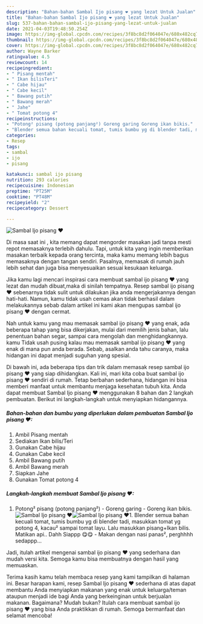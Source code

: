 ```yaml
---
description: "Bahan-bahan Sambal Ijo pisang ❤ yang lezat Untuk Jualan"
title: "Bahan-bahan Sambal Ijo pisang ❤ yang lezat Untuk Jualan"
slug: 537-bahan-bahan-sambal-ijo-pisang-yang-lezat-untuk-jualan
date: 2021-04-03T19:48:50.254Z
image: https://img-global.cpcdn.com/recipes/3f8bc8d2f064047e/680x482cq70/sambal-ijo-pisang-❤-foto-resep-utama.jpg
thumbnail: https://img-global.cpcdn.com/recipes/3f8bc8d2f064047e/680x482cq70/sambal-ijo-pisang-❤-foto-resep-utama.jpg
cover: https://img-global.cpcdn.com/recipes/3f8bc8d2f064047e/680x482cq70/sambal-ijo-pisang-❤-foto-resep-utama.jpg
author: Wayne Barker
ratingvalue: 4.5
reviewcount: 14
recipeingredient:
- " Pisang mentah"
- " Ikan bilisTeri"
- " Cabe hijau"
- " Cabe kecil"
- " Bawang putih"
- " Bawang merah"
- " Jahe"
- " Tomat potong 4"
recipeinstructions:
- "Potong² pisang (potong panjang²) Goreng garing Goreng ikan bikis."
- "Blender semua bahan kecuali tomat, tumis bumbu yg di blender tadi, masukkan tomat yg potong 4, kacau² sampai tomat layu. Lalu masukkan pisang+Ikan bilis. Matikan api.. Dahh Siappp 😋😋 Makan dengan nasi panas², perghhhh sedappp..."
categories:
- Resep
tags:
- sambal
- ijo
- pisang

katakunci: sambal ijo pisang 
nutrition: 293 calories
recipecuisine: Indonesian
preptime: "PT25M"
cooktime: "PT48M"
recipeyield: "2"
recipecategory: Dessert

---
```



![Sambal Ijo pisang ❤](https://img-global.cpcdn.com/recipes/3f8bc8d2f064047e/680x482cq70/sambal-ijo-pisang-❤-foto-resep-utama.jpg)

Di masa  saat ini , kita memang dapat mengorder masakan jadi tanpa mesti repot memasaknya terlebih dahulu. Tapi, untuk kita yang ingin memberikan masakan terbaik kepada orang tercinta, maka kamu memang lebih bagus memasaknya dengan tangan sendiri. Pasalnya, memasak di rumah jauh lebih sehat dan juga bisa menyesuaikan sesuai kesukaan keluarga.

Jika kamu lagi mencari inspirasi cara membuat sambal ijo pisang ❤ yang lezat dan mudah dibuat,maka di sinilah tempatnya. Resep sambal ijo pisang ❤  sebenarnya tidak sulit untuk dilakukan jika anda mengerjakannya dengan hati-hati. Namun, kamu tidak usah cemas akan tidak berhasil dalam melakukannya 
sebab dalam artikel ini kami akan mengupas sambal ijo pisang ❤ dengan cermat.  



Nah untuk kamu yang mau memasak sambal ijo pisang ❤ yang enak, ada beberapa tahap yang bisa dikerjakan, mulai dari memilih jenis bahan, lalu penentuan bahan segar, sampai cara mengolah dan menghidangkannya. kamu Tidak usah pusing kalau mau memasak sambal ijo pisang ❤ yang enak di mana pun anda berada. Sebab, asalkan anda  tahu caranya, maka hidangan ini dapat menjadi suguhan yang spesial.

Di bawah ini, ada beberapa tips dan trik dalam memasak resep sambal ijo pisang ❤ yang siap dihidangkan. Kali ini, mari kita coba buat sambal ijo pisang ❤ sendiri di rumah. Tetap berbahan sederhana, hidangan ini bisa memberi manfaat untuk membantu menjaga kesehatan tubuh kita. Anda dapat membuat Sambal Ijo pisang ❤ menggunakan 8 bahan dan 2 langkah pembuatan. Berikut ini langkah-langkah untuk menyiapkan hidangannya.

<!--inarticleads1-->

##### Bahan-bahan dan bumbu yang diperlukan dalam pembuatan Sambal Ijo pisang ❤:

1. Ambil  Pisang mentah
1. Sediakan  Ikan bilis/Teri
1. Gunakan  Cabe hijau
1. Gunakan  Cabe kecil
1. Ambil  Bawang putih
1. Ambil  Bawang merah
1. Siapkan  Jahe
1. Gunakan  Tomat potong 4




<!--inarticleads2-->

##### Langkah-langkah membuat Sambal Ijo pisang ❤:

1. Potong² pisang (potong panjang²) - Goreng garing - Goreng ikan bikis.
<img src="https://img-global.cpcdn.com/steps/655c77f237e2c2f9/160x128cq70/sambal-ijo-pisang-❤-langkah-memasak-1-foto.jpg" alt="Sambal Ijo pisang ❤"><img src="https://img-global.cpcdn.com/steps/0c066ecebf01c227/160x128cq70/sambal-ijo-pisang-❤-langkah-memasak-1-foto.jpg" alt="Sambal Ijo pisang ❤">1. Blender semua bahan kecuali tomat, tumis bumbu yg di blender tadi, masukkan tomat yg potong 4, kacau² sampai tomat layu. Lalu masukkan pisang+Ikan bilis. Matikan api.. Dahh Siappp 😋😋 - Makan dengan nasi panas², perghhhh sedappp...




Jadi, itulah artikel mengenai  sambal ijo pisang ❤  yang sederhana dan mudah versi kita. Semoga kamu bisa membuatnya dengan hasil yang memuaskan. 

Terima kasih kamu telah membaca resep yang kami tampilkan di halaman ini. Besar harapan kami, resep  Sambal Ijo pisang ❤ sederhana di atas dapat membantu Anda menyiapkan makanan yang enak untuk keluarga/teman ataupun menjadi ide bagi Anda yang berkeinginan untuk berjualan makanan. Bagaimana? Mudah bukan? Itulah cara membuat sambal ijo pisang ❤ yang bisa Anda praktikkan di rumah. Semoga bermanfaat dan selamat mencoba!


